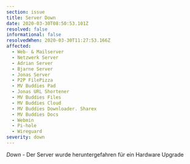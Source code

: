 ```yaml
---
section: issue
title: Server Down
date: 2020-03-30T08:50:53.101Z
resolved: false
informational: false
resolvedWhen: 2020-03-30T11:27:53.166Z
affected:
  - Web- & Mailserver
  - Netzwerk Server
  - Adrian Server
  - Bjarne Server
  - Jonas Server
  - P2P FilePizza
  - MV Buddies Pad
  - Jonas URL Shortener
  - MV Buddies Files
  - MV Buddies Cloud
  - MV Buddies Downloader. Sharex
  - MV Buddies Docs
  - Webmin
  - Pi-hole
  - Wireguard
severity: down
---
```

*Down* - Der Server wurde heruntergefahren für ein Hardware Upgrade
